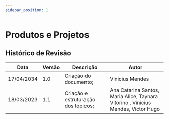 ```yaml
---
sidebar_position: 1
---
```


# Produtos e Projetos

## Histórico de Revisão

| Data | Versão | Descrição | Autor |
|------|--------|-----------|-------|
|17/04/2034|1.0|Criação do documento;| Vinicius Mendes|
|18/03/2023|1.1|Criação e estruturação dos tópicos;|Ana Catarina Santos, Maria Alice, Taynara Vitorino , Vinicius Mendes, Victor Hugo |